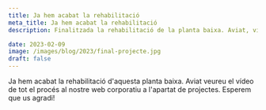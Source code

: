 ```yaml
---
title: Ja hem acabat la rehabilitació
meta_title: Ja hem acabat la rehabilitació
description: Finalitzada la rehabilitació de la planta baixa. Aviat, vídeo disponible al nostre web corporatiu.

date: 2023-02-09
image: /images/blog/2023/final-projecte.jpg
draft: false
---
```


Ja hem acabat la rehabilitació d'aquesta planta baixa. Aviat veureu el vídeo de tot el procés al nostre web corporatiu a l'apartat de projectes. Esperem que us agradi!

